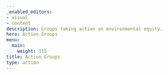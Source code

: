 ```yaml
---
_enabled_editors:
- visual
- content
description: Groups taking action on environmental equity.
hero: Action Groups
menu:
  main:
    weight: 115
title: Action Groups
type: action
---
```

